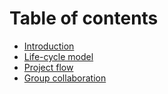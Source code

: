 # Table of contents

* [Introduction](README.md)
* [Life-cycle model](life-cycle-model.md)
* [Project flow](project-flow.md)
* [Group collaboration](project-management.md)

